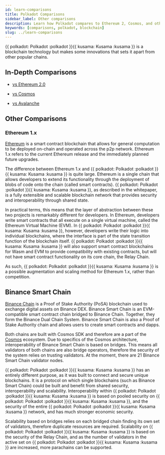 ```yaml
---
id: learn-comparisons
title: Polkadot Comparisons
sidebar_label: Other comparisons
description: Learn how Polkadot compares to Ethereum 2, Cosmos, and other chains.
keywords: [comparisons, polkadot, blockchain]
slug: ../learn-comparisons
---
```


{{ polkadot: Polkadot :polkadot }}{{ kusama: Kusama :kusama }} is a blockchain technology but makes
some innovations that sets it apart from other popular chains.

## In-Depth Comparisons

- [vs Ethereum 2.0](learn-comparison-ethereum-2.md)

- [vs Cosmos](learn-comparisons-cosmos.md)

- [vs Avalanche](learn-comparisons-avalanche.md)

## Other Comparisons

### Ethereum 1.x

[Ethereum](https://ethereum.org) is a smart contract blockchain that allows for general computation
to be deployed on-chain and operated across the p2p network. Ethereum 1.x refers to the current
Ethereum release and the immediately planned future upgrades.

The difference between Ethereum 1.x and
{{ polkadot: Polkadot :polkadot }}{{ kusama: Kusama :kusama }} is quite large. Ethereum is a single
chain that allows developers to extend its functionality through the deployment of blobs of code
onto the chain (called smart contracts).
{{ polkadot: Polkadot :polkadot }}{{ kusama: Kusama :kusama }}, as described in the whitepaper, is a
fully extensible and scalable blockchain network that provides security and interoperability through
shared state.

In practical terms, this means that the layer of abstraction between these two projects is
remarkably different for developers. In Ethereum, developers write smart contracts that all execute
on a single virtual machine, called the Ethereum Virtual Machine (EVM). In
{{ polkadot: Polkadot :polkadot }}{{ kusama: Kusama :kusama }}, however, developers write their
logic into individual blockchains, where the interface is part of the state transition function of
the blockchain itself. {{ polkadot: Polkadot :polkadot }}{{ kusama: Kusama :kusama }} will also
support smart contract blockchains for Wasm and EVM to provide compatibility with existing
contracts, but will not have smart contract functionality on its core chain, the Relay Chain.

As such, {{ polkadot: Polkadot :polkadot }}{{ kusama: Kusama :kusama }} is a possible augmentation
and scaling method for Ethereum 1.x, rather than competition.

## Binance Smart Chain

[Binance Chain](https://www.binance.com) is a Proof of Stake Authority (PoSA) blockchain used to
exchange digital assets on Binance DEX. Binance Smart Chain is an EVM-compatible smart contract
chain bridged to Binance Chain. Together, they form the Binance Dual Chain System. Binance Smart
Chain is also a Proof of Stake Authority chain and allows users to create smart contracts and dapps.

Both chains are built with Cosmos SDK and therefore are a part of the
[Cosmos](learn-comparisons-cosmos.md) ecosystem. Due to specifics of the Cosmos architecture,
interoperability of Binance Smart Chain is based on bridges. This means all validators of both
chains are also bridge operators, therefore the security of the system relies on trusting
validators. At the moment, there are 21 Binance Smart Chain validator nodes.

{{ polkadot: Polkadot :polkadot }}{{ kusama: Kusama :kusama }} has an entirely different purpose, as
it was built to connect and secure unique blockchains. It is a protocol on which single blockchains
(such as Binance Smart Chain) could be built and benefit from shared security, interoperability and
scalability. Interoperability within {{ polkadot: Polkadot :polkadot }}{{ kusama: Kusama :kusama }}
is based on pooled security on {{ polkadot: Polkadot :polkadot }}{{ kusama: Kusama :kusama }}, and
the security of the entire {{ polkadot: Polkadot :polkadot }}{{ kusama: Kusama :kusama }} network,
and has much stronger economic security.

Scalability based on bridges relies on each bridged chain finding its own set of validators,
therefore duplicate resources are required. Scalability on
{{ polkadot: Polkadot :polkadot }}{{ kusama: Kusama :kusama }} is based on the security of the Relay
Chain, and as the number of validators in the active set on
{{ polkadot: Polkadot :polkadot }}{{ kusama: Kusama :kusama }} are increased, more parachains can be
supported.
